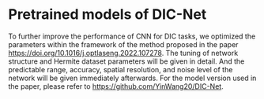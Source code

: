 # Pretrained models of DIC-Net
To further improve the performance of CNN for DIC tasks, we optimized the parameters within the framework of the method proposed in the paper https://doi.org/10.1016/j.optlaseng.2022.107278.
The tuning of network structure and Hermite dataset parameters will be given in detail. And the predictable range, accuracy, spatial resolution, and noise level of the network will be given immediately afterwards. For the model version used in the paper, please refer to https://github.com/YinWang20/DIC-Net.
